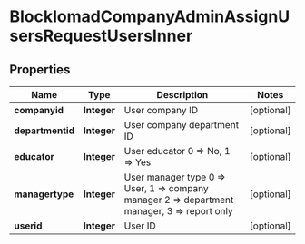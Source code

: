 

# BlockIomadCompanyAdminAssignUsersRequestUsersInner


## Properties

| Name | Type | Description | Notes |
|------------ | ------------- | ------------- | -------------|
|**companyid** | **Integer** | User company ID |  [optional] |
|**departmentid** | **Integer** | User company department ID |  [optional] |
|**educator** | **Integer** | User educator 0 &#x3D;&gt; No, 1 &#x3D;&gt; Yes |  [optional] |
|**managertype** | **Integer** | User manager type 0 &#x3D;&gt; User, 1 &#x3D;&gt; company manager 2 &#x3D;&gt; department manager, 3 &#x3D;&gt; report only |  [optional] |
|**userid** | **Integer** | User ID |  [optional] |



